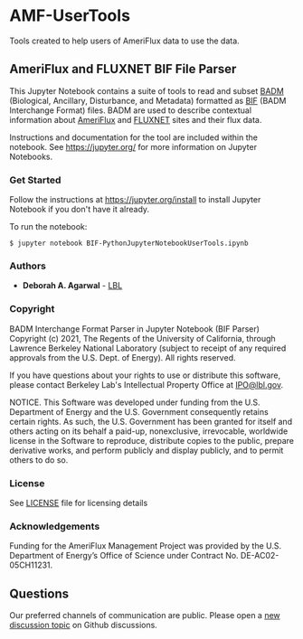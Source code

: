 # AMF-UserTools
Tools created to help users of AmeriFlux data to use the data.

## AmeriFlux and FLUXNET BIF File Parser

This Jupyter Notebook contains a suite of tools to read and subset [BADM](https://ameriflux.lbl.gov/data/badm/) (Biological, Ancillary, Disturbance, and Metadata) formatted as [BIF](https://ameriflux.lbl.gov/data/aboutdata/badm-data-product/) (BADM Interchange Format) files. BADM are used to describe contextual information about [AmeriFlux](https://ameriflux.lbl.gov/) and [FLUXNET](https://fluxnet.org/) sites and their flux data.

Instructions and documentation for the tool are included within the notebook. See https://jupyter.org/ for more information on Jupyter Notebooks.

### Get Started

Follow the instructions at https://jupyter.org/install to install Jupyter Notebook if you don't have it already.

To run the notebook:

    $ jupyter notebook BIF-PythonJupyterNotebookUserTools.ipynb

### Authors

* **Deborah A. Agarwal** - [LBL](https://crd.lbl.gov/divisions/scidata/about-scidata/scidata-staff/office-of-the-director/agarwal/)

### Copyright

BADM Interchange Format Parser in Jupyter Notebook (BIF Parser)
Copyright (c) 2021, The Regents of the University of California, through
Lawrence Berkeley National Laboratory (subject to receipt of any
required approvals from the U.S. Dept. of Energy). All rights reserved.

If you have questions about your rights to use or distribute this software,
please contact Berkeley Lab's Intellectual Property Office at
IPO@lbl.gov.

NOTICE.  This Software was developed under funding from the U.S. Department
of Energy and the U.S. Government consequently retains certain rights.  As
such, the U.S. Government has been granted for itself and others acting on
its behalf a paid-up, nonexclusive, irrevocable, worldwide license in the
Software to reproduce, distribute copies to the public, prepare derivative
works, and perform publicly and display publicly, and to permit others to
do so.

### License

See [LICENSE](LICENSE) file for licensing details

### Acknowledgements

Funding for the AmeriFlux Management Project was provided by the U.S. Department of Energy’s Office of Science under Contract No. DE-AC02-05CH11231.

## Questions

Our preferred channels of communication are public. Please open a [new discussion topic](https://github.com/AMF-FLX/AMF-UserTools/discussions) on Github discussions.
